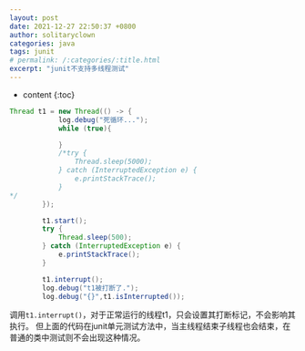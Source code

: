 ```yaml
---
layout: post
date: 2021-12-27 22:50:37 +0800
author: solitaryclown
categories: java
tags: junit
# permalink: /:categories/:title.html
excerpt: "junit不支持多线程测试"
---
```

* content
{:toc}



```java
Thread t1 = new Thread(() -> {
            log.debug("死循环...");
            while (true){

            }
            /*try {
                Thread.sleep(5000);
            } catch (InterruptedException e) {
                e.printStackTrace();
            }
*/
        });

        t1.start();
        try {
            Thread.sleep(500);
        } catch (InterruptedException e) {
            e.printStackTrace();
        }

        t1.interrupt();
        log.debug("t1被打断了.");
        log.debug("{}",t1.isInterrupted());
```

调用`t1.interrupt()`，对于正常运行的线程t1，只会设置其打断标记，不会影响其执行。
但上面的代码在junit单元测试方法中，当主线程结束子线程也会结束，在普通的类中测试则不会出现这种情况。